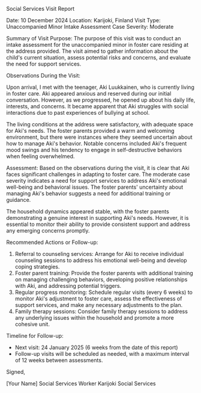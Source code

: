 Social Services Visit Report

Date: 10 December 2024
Location: Karijoki, Finland
Visit Type: Unaccompanied Minor Intake Assessment
Case Severity: Moderate

Summary of Visit Purpose:
The purpose of this visit was to conduct an intake assessment for the unaccompanied minor in foster care residing at the address provided. The visit aimed to gather information about the child's current situation, assess potential risks and concerns, and evaluate the need for support services.

Observations During the Visit:

Upon arrival, I met with the teenager, Aki Luukkainen, who is currently living in foster care. Aki appeared anxious and reserved during our initial conversation. However, as we progressed, he opened up about his daily life, interests, and concerns. It became apparent that Aki struggles with social interactions due to past experiences of bullying at school.

The living conditions at the address were satisfactory, with adequate space for Aki's needs. The foster parents provided a warm and welcoming environment, but there were instances where they seemed uncertain about how to manage Aki's behavior. Notable concerns included Aki's frequent mood swings and his tendency to engage in self-destructive behaviors when feeling overwhelmed.

Assessment:
Based on the observations during the visit, it is clear that Aki faces significant challenges in adapting to foster care. The moderate case severity indicates a need for support services to address Aki's emotional well-being and behavioral issues. The foster parents' uncertainty about managing Aki's behavior suggests a need for additional training or guidance.

The household dynamics appeared stable, with the foster parents demonstrating a genuine interest in supporting Aki's needs. However, it is essential to monitor their ability to provide consistent support and address any emerging concerns promptly.

Recommended Actions or Follow-up:

1. Referral to counseling services: Arrange for Aki to receive individual counseling sessions to address his emotional well-being and develop coping strategies.
2. Foster parent training: Provide the foster parents with additional training on managing challenging behaviors, developing positive relationships with Aki, and addressing potential triggers.
3. Regular progress monitoring: Schedule regular visits (every 6 weeks) to monitor Aki's adjustment to foster care, assess the effectiveness of support services, and make any necessary adjustments to the plan.
4. Family therapy sessions: Consider family therapy sessions to address any underlying issues within the household and promote a more cohesive unit.

Timeline for Follow-up:

* Next visit: 24 January 2025 (6 weeks from the date of this report)
* Follow-up visits will be scheduled as needed, with a maximum interval of 12 weeks between assessments.

Signed,

[Your Name]
Social Services Worker
Karijoki Social Services